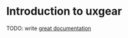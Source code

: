 # Introduction to uxgear

TODO: write [great documentation](http://jacobian.org/writing/what-to-write/)
